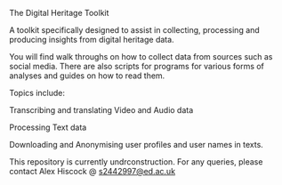 The Digital Heritage Toolkit

A toolkit specifically designed to assist in collecting, processing and producing insights from digital heritage data.

You will find walk throughs on how to collect data from sources such as social media. There are also scripts for programs for various forms of analyses and guides on how to read them. 

Topics include:

Transcribing and translating Video and Audio data

Processing Text data

Downloading and Anonymising user profiles and user names in texts.

This repository is currently undrconstruction. For any queries, please contact Alex Hiscock @ s2442997@ed.ac.uk

